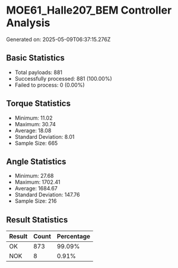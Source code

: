 # MOE61_Halle207_BEM Controller Analysis

Generated on: 2025-05-09T06:37:15.276Z

## Basic Statistics

- Total payloads: 881
- Successfully processed: 881 (100.00%)
- Failed to process: 0 (0.00%)

## Torque Statistics

- Minimum: 11.02
- Maximum: 30.74
- Average: 18.08
- Standard Deviation: 8.01
- Sample Size: 665

## Angle Statistics

- Minimum: 27.68
- Maximum: 1702.41
- Average: 1684.67
- Standard Deviation: 147.76
- Sample Size: 216

## Result Statistics

| Result | Count | Percentage |
|--------|-------|------------|
| OK | 873 | 99.09% |
| NOK | 8 | 0.91% |
